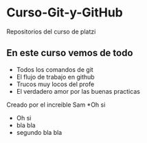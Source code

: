 # Curso-Git-y-GitHub
Repositorios del curso de platzi

## En este curso vemos de todo
* Todos los comandos de git
* El flujo de trabajo en github
* Trucos muy locos del profe
* El verdadero amor por las buenas practicas

Creado por el increible Sam
*Oh si
* Oh si
* bla bla
* segundo bla bla
